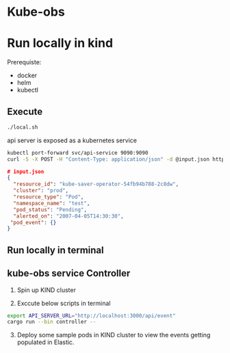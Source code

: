 # Kube-obs

# Run locally in kind

Prerequiste:
* docker
* helm
* kubectl
  
## Execute

```bash
./local.sh
```

api server is exposed as a kubernetes service

```bash
kubectl port-forward svc/api-service 9090:9090
curl -S -X POST -H "Content-Type: application/json" -d @input.json http://localhost:9090/pods -v
```

```json
# input.json
{
  "resource_id": "kube-saver-operator-54fb94b788-2c8dw",
  "cluster": "prod",
  "resource_type": "Pod",
  "namespace_name": "test",
  "pod_status": "Pending",
  "alerted_on": "2007-04-05T14:30:30",
 "pod_event": {}
}

```

## Run locally in terminal

## kube-obs service Controller

1. Spin up KIND cluster 

2. Exccute below scripts in terminal
  
```bash
export API_SERVER_URL="http://localhost:3000/api/event"
cargo run --bin controller --
```

3. Deploy some sample pods in KIND cluster to view the events getting populated in Elastic.
